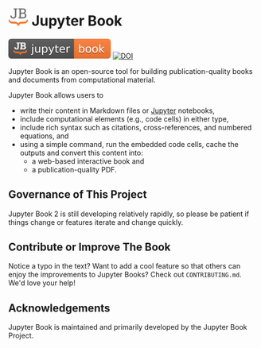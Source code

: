 # <img src="https://raw.githubusercontent.com/jupyter-book/jupyter-book/master/docs/media/images/logo-square.svg" width=40 /> Jupyter Book

[![Jupyter Book Badge](https://raw.githubusercontent.com/jupyter-book/jupyter-book/master/docs/media/images/badge.svg)](https://jupyterbook.org)
[![DOI](https://zenodo.org/badge/DOI/10.5281/zenodo.2561065.svg)](https://doi.org/10.5281/zenodo.2561065)

<!-- [![PyPI][pypi-badge]][pypi-link]
     [![Conda][conda-badge]][conda-link] -->

Jupyter Book is an open-source tool for building publication-quality books and documents from computational material.

Jupyter Book allows users to

- write their content in Markdown files or [Jupyter](https://jupyter.org/) notebooks,
- include computational elements (e.g., code cells) in either type,
- include rich syntax such as citations, cross-references, and numbered equations, and
- using a simple command, run the embedded code cells, cache the outputs and convert this content into:
  - a web-based interactive book and
  - a publication-quality PDF.

## Governance of This Project

Jupyter Book 2 is still developing relatively rapidly, so please be patient if things change or features iterate and change quickly.

## Contribute or Improve The Book

Notice a typo in the text? Want to add a cool feature so that others can enjoy the improvements to Jupyter Books?
Check out `CONTRIBUTING.md`. We'd love your help!

## Acknowledgements

Jupyter Book is maintained and primarily developed by the Jupyter Book Project.

